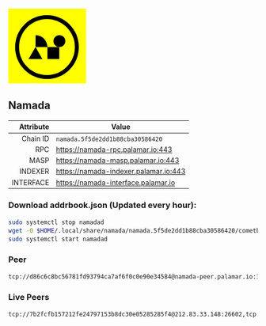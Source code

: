 ![Logo](https://raw.githubusercontent.com/Pa1amar/mainnets/refs/heads/main/namada/logo.png)
## Namada
| Attribute | Value |
|----------:|-------|
| Chain ID         | `namada.5f5de2dd1b88cba30586420` |
| RPC  | https://namada-rpc.palamar.io:443 |
| MASP  | https://namada-masp.palamar.io:443 |
| INDEXER | https://namada-indexer.palamar.io:443 |
| INTERFACE | https://namada-interface.palamar.io |

### Download addrbook.json (Updated every hour):
```bash
sudo systemctl stop namadad
wget -O $HOME/.local/share/namada/namada.5f5de2dd1b88cba30586420/cometbft/config/addrbook.json https://storage.palamar.io/mainnet/namada/addrbook.json
sudo systemctl start namadad
```
### Peer
```bash
tcp://d86c6c8bc56781fd93794ca7af6f0c0e90e34584@namada-peer.palamar.io:16656
```
































































































































































































































































































































































































































































































































































































































































































































































































































































































































































































### Live Peers
```
tcp://7b2fcfb157212fe24797153b8dc30e05285285f4@212.83.33.148:26602,tcp://c8aa095d5e56815f1e34b738b40d6e7bc9d13760@95.216.65.183:26656,tcp://cb6ae22e1e89d029c55f2cb400b0caa19cbe5523@38.132.56.27:32750,tcp://645f6ab7910801304cd264b129030c848243ca6b@142.132.194.124:19904,tcp://5a7f398e1517fd661689449971a4ec26dd0bea5e@80.241.215.77:26656,tcp://ebc272824924ea1a27ea3183dd0b9ba713494f83@185.16.39.158:26656,tcp://e461529f0cfc2520dbad23d402906924fef602f9@65.109.26.242:26656,tcp://a8187523daabbc053ec992cde9975f65a085da25@46.4.29.231:5000,tcp://04affb50117ef548cbf7d1ddb1e6416dec0645ae@65.108.75.179:14656,tcp://94b60575033a7bb366101cb57ccb78073d97a446@167.235.35.48:26656,tcp://08771d75bf7f4421ce6e22c8742101c337e34eec@135.181.5.27:34200,tcp://509f1e843cf881650a4151aa804ddd7a7188e88f@195.201.197.246:32656,tcp://a988534ab1e4bc42aad26ea7ec7bdc7d5415a14c@172.111.52.54:32750,tcp://6ccbd8ecec85adf5d83c129ae8722bfb548e812a@65.109.121.55:26656
```
